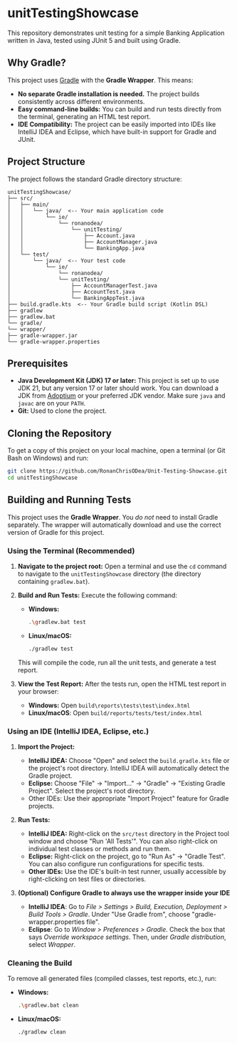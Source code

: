 # unitTestingShowcase

This repository demonstrates unit testing for a simple Banking Application written in Java, tested using JUnit 5 and built using Gradle.

## Why Gradle?

This project uses [Gradle](https://gradle.org/) with the **Gradle Wrapper**. This means:

*   **No separate Gradle installation is needed.** The project builds consistently across different environments.
*   **Easy command-line builds:** You can build and run tests directly from the terminal, generating an HTML test report.
*   **IDE Compatibility:** The project can be easily imported into IDEs like IntelliJ IDEA and Eclipse, which have built-in support for Gradle and JUnit.


## Project Structure

The project follows the standard Gradle directory structure:

```
unitTestingShowcase/
├── src/
│   ├── main/
│   │   └── java/  <-- Your main application code
│   │       └── ie/
│   │           └── ronanodea/
│   │               └── unitTesting/
│   │                   ├── Account.java
│   │                   ├── AccountManager.java
│   │                   └── BankingApp.java
│   └── test/
│       └── java/  <-- Your test code
│           └── ie/
│               └── ronanodea/
│               └── unitTesting/
│                   ├── AccountManagerTest.java
│                   ├── AccountTest.java
│                   └── BankingAppTest.java
├── build.gradle.kts  <-- Your Gradle build script (Kotlin DSL)
├── gradlew
├── gradlew.bat
└── gradle/
└── wrapper/
├── gradle-wrapper.jar
└── gradle-wrapper.properties
```

## Prerequisites

*   **Java Development Kit (JDK) 17 or later:** This project is set up to use JDK 21, but any version 17 or later should work. You can download a JDK from [Adoptium](https://adoptium.net/) or your preferred JDK vendor.  Make sure `java` and `javac` are on your `PATH`.
*   **Git:** Used to clone the project.

## Cloning the Repository

To get a copy of this project on your local machine, open a terminal (or Git Bash on Windows) and run:

```bash
git clone https://github.com/RonanChrisODea/Unit-Testing-Showcase.git
cd unitTestingShowcase
```

## Building and Running Tests

This project uses the **Gradle Wrapper**. You *do not* need to install Gradle separately. The wrapper will automatically download and use the correct version of Gradle for this project.

### Using the Terminal (Recommended)

1.  **Navigate to the project root:** Open a terminal and use the `cd` command to navigate to the `unitTestingShowcase` directory (the directory containing `gradlew.bat`).

2.  **Build and Run Tests:** Execute the following command:

    *   **Windows:**

        ```bash
        .\gradlew.bat test
        ```
    *   **Linux/macOS:**

        ```bash
        ./gradlew test
        ```

    This will compile the code, run all the unit tests, and generate a test report.

3.  **View the Test Report:**  After the tests run, open the HTML test report in your browser:

    *   **Windows:**  Open `build\reports\tests\test\index.html`
    *    **Linux/macOS**: Open `build/reports/tests/test/index.html`

### Using an IDE (IntelliJ IDEA, Eclipse, etc.)

1.  **Import the Project:**
    *   **IntelliJ IDEA:**  Choose "Open" and select the `build.gradle.kts` file or the project's root directory. IntelliJ IDEA will automatically detect the Gradle project.
    *   **Eclipse:** Choose "File" -> "Import..." -> "Gradle" -> "Existing Gradle Project". Select the project's root directory.
    * Other IDEs: Use their appropriate "Import Project" feature for Gradle projects.

2.  **Run Tests:**
    *   **IntelliJ IDEA:** Right-click on the `src/test` directory in the Project tool window and choose "Run 'All Tests'".  You can also right-click on individual test classes or methods and run them.
    *   **Eclipse:**  Right-click on the project, go to "Run As" -> "Gradle Test". You can also configure run configurations for specific tests.
    *   **Other IDEs:**  Use the IDE's built-in test runner, usually accessible by right-clicking on test files or directories.

3. **(Optional) Configure Gradle to always use the wrapper inside your IDE**
    * **IntelliJ IDEA**: Go to *File > Settings > Build, Execution, Deployment > Build Tools > Gradle*. Under "Use Gradle from", choose "gradle-wrapper.properties file".
    * **Eclipse**: Go to *Window > Preferences > Gradle*. Check the box that says *Override workspace settings*. Then, under *Gradle distribution*, select *Wrapper*.

### Cleaning the Build

To remove all generated files (compiled classes, test reports, etc.), run:

*   **Windows:**

    ```bash
    .\gradlew.bat clean
    ```

*   **Linux/macOS:**

    ```bash
    ./gradlew clean
    ```
